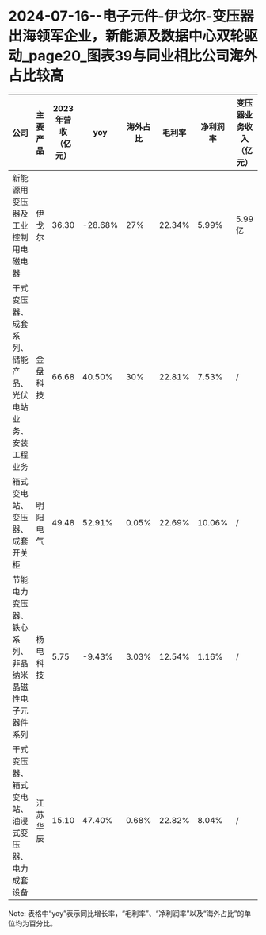 # 2024-07-16--电子元件-伊戈尔-变压器出海领军企业，新能源及数据中心双轮驱动_page20_图表39与同业相比公司海外占比较高

| 公司 | 主要产品 | 2023年营收（亿元） | yoy | 海外占比 | 毛利率 | 净利润率 | 变压器业务收入（亿元） | 变压器业务占比 |
| --- | --- | --- | --- | --- | --- | --- | --- | --- |
| 新能源用变压器及工业控制用电磁电器 | 伊戈尔 | 36.30 | -28.68% | 27% | 22.34% | 5.99% | 5.99亿 | 21.05% |
| 干式变压器、成套系列、储能产品、光伏电站业务、安装工程业务 | 金盘科技 | 66.68 | 40.50% | 30% | 22.81% | 7.53% | / | / |
| 箱式变电站、变压器、成套开关柜 | 明阳电气 | 49.48 | 52.91% | 0.05% | 22.69% | 10.06% | / | / |
| 节能电力变压器、铁心系列、非晶纳米晶磁性电子元器件系列 | 杨电科技 | 5.75 | -9.43% | 3.03% | 12.54% | 1.16% | / | / |
| 干式变压器、箱式变电站、油浸式变压器、电力成套设备 | 江苏华辰 | 15.10 | 47.40% | 0.68% | 22.82% | 8.04% | / | / |

Note: 表格中“yoy”表示同比增长率，“毛利率”、“净利润率”以及“海外占比”的单位均为百分比。
